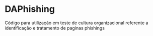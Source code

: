 # DAPhishing
Código para utilização em teste de cultura organizacional referente a identificação e tratamento de paginas phishings
